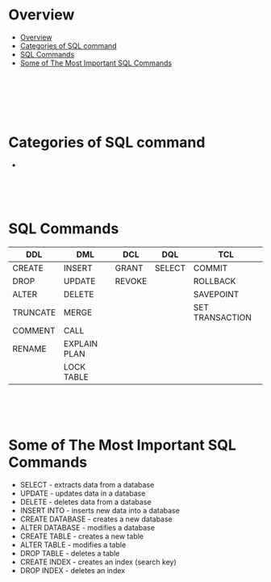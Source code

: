 # Overview

- [Overview](#overview)
- [Categories of SQL command](#categories-of-sql-command)
- [SQL Commands](#sql-commands)
- [Some of The Most Important SQL Commands](#some-of-the-most-important-sql-commands)

&nbsp;

&nbsp;

&nbsp;

# Categories of SQL command

-


&nbsp;

&nbsp;

# SQL Commands

| DDL      | DML          | DCL    | DQL    | TCL             |
| -------- | ------------ | ------ | ------ | --------------- |
| CREATE   | INSERT       | GRANT  | SELECT | COMMIT          |
| DROP     | UPDATE       | REVOKE |        | ROLLBACK        |
| ALTER    | DELETE       |        |        | SAVEPOINT       |
| TRUNCATE | MERGE        |        |        | SET TRANSACTION |
| COMMENT  | CALL         |        |        |                 |
| RENAME   | EXPLAIN PLAN |        |        |                 |
|          | LOCK TABLE   |        |        |                 |

&nbsp;

&nbsp;

# Some of The Most Important SQL Commands

- SELECT - extracts data from a database
- UPDATE - updates data in a database
- DELETE - deletes data from a database
- INSERT INTO - inserts new data into a database
- CREATE DATABASE - creates a new database
- ALTER DATABASE - modifies a database
- CREATE TABLE - creates a new table
- ALTER TABLE - modifies a table
- DROP TABLE - deletes a table
- CREATE INDEX - creates an index (search key)
- DROP INDEX - deletes an index
